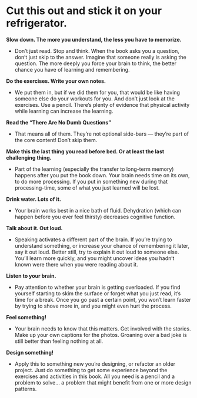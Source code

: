 Cut this out and stick it on your refrigerator.
===============================================

**Slow down. The more you understand, the less you have to memorize.**
 - Don’t just read. Stop and think. When the book asks you a question, don’t
just skip to the answer. Imagine that someone really is asking the question.
The more deeply you force your brain to think, the better chance you have of
learning and remembering.

**Do the exercises. Write your own notes.**
 - We put them in, but if we did them for you, that would be like having
someone else do your workouts for you. And don’t just look at the exercises.
Use a pencil. There’s plenty of evidence that physical activity while learning
can increase the learning.

**Read the “There Are No Dumb Questions”**
 - That means all of them. They’re not optional side-bars — they’re part of the
core content! Don’t skip them.

**Make this the last thing you read before bed. Or at least the last
challenging thing.**
 - Part of the learning (especially the transfer to long-term memory) happens
after you put the book down. Your brain needs time on its own, to do more
processing. If you put in something new during that processing-time, some of
what you just learned will be lost.

**Drink water. Lots of it.**
 - Your brain works best in a nice bath of fluid. Dehydration (which can happen
before you ever feel thirsty) decreases cognitive function.

**Talk about it. Out loud.**
 - Speaking activates a different part of the brain. If you’re trying to understand
something, or increase your chance of remembering it later, say it out loud.
Better still, try to explain it out loud to someone else. You’ll learn more
quickly, and you might uncover ideas you hadn’t known were there when you
were reading about it.

**Listen to your brain.**
 - Pay attention to whether your brain is getting overloaded. If you find yourself
starting to skim the surface or forget what you just read, it’s time for a break.
Once you go past a certain point, you won’t learn faster by trying to shove
more in, and you might even hurt the process.

**Feel something!**
 - Your brain needs to know that this matters. Get involved with the stories.
Make up your own captions for the photos. Groaning over a bad joke is still
better than feeling nothing at all.

**Design something!**
 - Apply this to something new you’re designing, or refactor an older project.
Just do something to get some experience beyond the exercises and activities
in this book. All you need is a pencil and a problem to solve... a problem that
might benefit from one or more design patterns.

